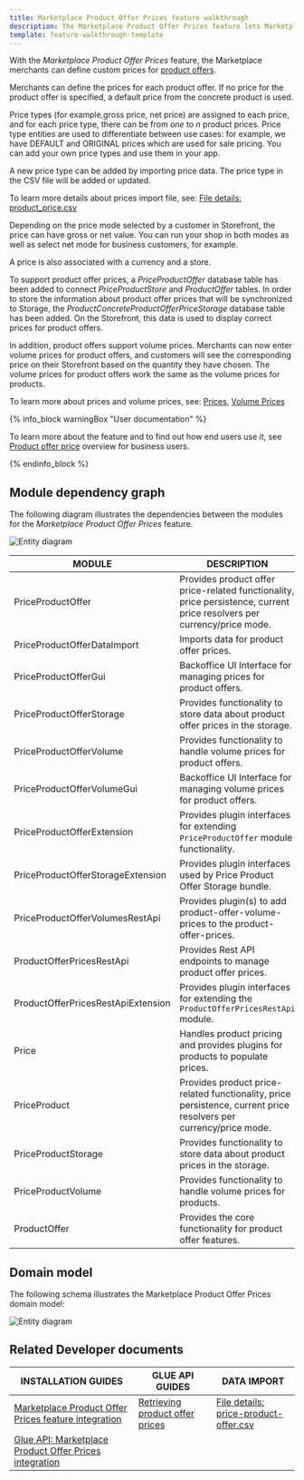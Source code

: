 ```yaml
---
title: Marketplace Product Offer Prices feature walkthrough
description: The Marketplace Product Offer Prices feature lets Marketplace merchants set prices for product offers.
template: feature-walkthrough-template
---
```


With the *Marketplace Product Offer Prices* feature, the Marketplace merchants can define custom prices for [product offers](/docs/marketplace/dev/feature-walkthroughs/{{page.version}}/marketplace-product-offer-feature-walkthrough/marketplace-product-offer-feature-walkthrough.html).

Merchants can define the prices for each product offer. If no price for the product offer is specified, a default price from the concrete product is used.

Price types (for example,gross price, net price) are assigned to each price, and for each price type, there can be from *one* to *n* product prices. Price type entities are used to differentiate between use cases: for example, we have DEFAULT and ORIGINAL prices which are used for sale pricing. You can add your own price types and use them in your app.

A new price type can be added by importing price data. The price type in the CSV file will be added or updated.

To learn more details about prices import file, see: [File details: product_price.csv](/docs/scos/dev/data-import/{{page.version}}/data-import-categories/catalog-setup/pricing/file-details-product-price.csv.html)

Depending on the price mode selected by a customer in Storefront, the price can have gross or net value. You can run your shop in both modes as well as select net mode for business customers, for example.

A price is also associated with a currency and a store.

To support product offer prices, a *PriceProductOffer* database table has been added to connect *PriceProductStore* and *ProductOffer* tables. In order to store the information about product offer prices that will be synchronized to Storage, the *ProductConcreteProductOfferPriceStorage* database table has been added. On the Storefront, this data is used to display correct prices for product offers.

In addition, product offers support volume prices. Merchants can now enter volume prices for product offers, and customers will see the corresponding price on their Storefront based on the quantity they have chosen. The volume prices for product offers work the same as the volume prices for products.

To learn more about prices and volume prices, see: [Prices](/docs/scos/user/features/{{page.version}}/prices-feature-overview/prices-feature-overview.html), [Volume Prices](/docs/scos/user/features/{{page.version}}/prices-feature-overview/volume-prices-overview.html)

{% info_block warningBox "User documentation" %}

To learn more about the feature and to find out how end users use it, see [Product offer price](/docs/marketplace/user/features/{{page.version}}/marketplace-product-offer-feature-overview.html#product-offer-price) overview for business users.

{% endinfo_block %}

## Module dependency graph

The following diagram illustrates the dependencies between the modules for the *Marketplace Product Offer Prices* feature.

![Entity diagram](https://confluence-connect.gliffy.net/embed/image/f128877d-eb61-4d87-b1af-5f166eb45c45.png?utm_medium=live&utm_source=confluence)

| MODULE     | DESCRIPTION                |
|------------|----------------------------|
| PriceProductOffer | Provides product offer price-related functionality, price persistence, current price resolvers per currency/price mode.   |
| PriceProductOfferDataImport | Imports data for product offer prices.    |
| PriceProductOfferGui | Backoffice UI Interface for managing prices for product offers.    |
| PriceProductOfferStorage | Provides functionality to store data about product offer prices in the storage.   |
| PriceProductOfferVolume | Provides functionality to handle volume prices for product offers.    |
| PriceProductOfferVolumeGui | Backoffice UI Interface for managing volume prices for product offers.    |
| PriceProductOfferExtension | Provides plugin interfaces for extending `PriceProductOffer` module functionality.   |
| PriceProductOfferStorageExtension | Provides plugin interfaces used by Price Product Offer Storage bundle.    |
| PriceProductOfferVolumesRestApi | Provides plugin(s) to add product-offer-volume-prices to the product-offer-prices.   |
| ProductOfferPricesRestApi | Provides Rest API endpoints to manage product offer prices.   |
| ProductOfferPricesRestApiExtension | Provides plugin interfaces for extending the `ProductOfferPricesRestApi` module.    |
| Price | Handles product pricing and provides plugins for products to populate prices.  |
| PriceProduct | Provides product price-related functionality, price persistence, current price resolvers per currency/price mode.    |
| PriceProductStorage | Provides functionality to store data about product prices in the storage.    |
| PriceProductVolume | Provides functionality to handle volume prices for products.  |
| ProductOffer | Provides the core functionality for product offer features.   |

## Domain model

The following schema illustrates the Marketplace Product Offer Prices domain model:

![Entity diagram](https://confluence-connect.gliffy.net/embed/image/0ad490bb-f21f-4e4a-b6eb-e0102a8c7b42.png?utm_medium=live&utm_source=confluence)

## Related Developer documents

|INSTALLATION GUIDES  |GLUE API GUIDES  |DATA IMPORT  |
|---------|---------|---------|
| [Marketplace Product Offer Prices feature integration](/docs/marketplace/dev/feature-integration-guides/{{page.version}}/marketplace-product-offer-prices-feature-integration.html)          | [Retrieving product offer prices](/docs/marketplace/dev/glue-api-guides/{{page.version}}/product-offers/retrieving-product-offer-prices.html)          | [File details: price-product-offer.csv](/docs/marketplace/dev/data-import/{{page.version}}/file-details-price-product-offer.csv.html)           |
|[Glue API: Marketplace Product Offer Prices integration](/docs/marketplace/dev/feature-integration-guides/{{page.version}}/glue/marketplace-product-offer-prices-feature-integration.html)           |           |           |
